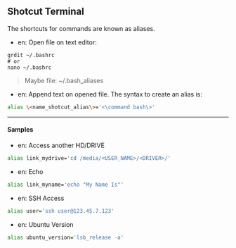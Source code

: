 ## Shotcut Terminal

The shortcuts for commands are known as aliases. 

* en: Open file on text editor:
```
grdit ~/.bashrc 
# or
nano ~/.bashrc
```
> Maybe file: ~/.bash_aliases

* en: Append text on opened file. The syntax to create an alias is: 
```bash
alias \<name_shotcut_alias\>='<\command bash\>'  
```
---

#### Samples

* en: Access another HD/DRIVE 
```bash
alias link_mydrive='cd /media/<USER_NAME>/<DRIVER>/'  
```
* en: Echo 
```bash
alias link_myname='echo "My Name Is"'  
```
* en: SSH Access
```bash
alias user='ssh user@123.45.7.123'
```
* en: Ubuntu Version
```bash
alias ubuntu_version='lsb_release -a'
```
